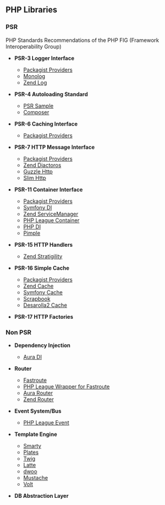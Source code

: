 ## PHP Libraries

### PSR

PHP Standards Recommendations of the PHP FIG (Framework Interoperability Group)

* **PSR-3	Logger Interface**

  - [Packagist Providers](https://packagist.org/providers/psr/log-implementation)
  - [Monolog](https://packagist.org/packages/monolog/monolog)
  - [Zend Log](https://packagist.org/packages/zendframework/zend-log)
  
* **PSR-4 Autoloading Standard**

  - [PSR Sample](https://www.php-fig.org/psr/psr-4/examples/)
  - [Composer](https://getcomposer.org/)
  
* **PSR-6	Caching Interface**

  - [Packagist Providers](https://packagist.org/providers/psr/cache-implementation)
  
* **PSR-7	HTTP Message Interface**

  - [Packagist Providers](https://packagist.org/providers/psr/http-message-implementation)
  - [Zend Diactoros](https://packagist.org/packages/zendframework/zend-diactoros)
  - [Guzzle Http](https://packagist.org/packages/guzzlehttp/psr7)
  - [Slim Http](https://packagist.org/packages/slim/http)
  
* **PSR-11 Container Interface**

  - [Packagist Providers](https://packagist.org/providers/psr/container-implementation)
  - [Symfony DI](https://packagist.org/packages/symfony/dependency-injection)
  - [Zend ServiceManager](https://packagist.org/packages/zendframework/zend-servicemanager)
  - [PHP League Container](https://packagist.org/packages/zendframework/zend-servicemanager)
  - [PHP DI](https://packagist.org/packages/php-di/php-di)
  - [Pimple](https://packagist.org/packages/pimple/pimple)
  
* **PSR-15 HTTP Handlers**

  - [Zend Stratigility](https://packagist.org/packages/zendframework/zend-stratigility)
  
* **PSR-16 Simple Cache**

  - [Packagist Providers](https://packagist.org/providers/psr/simple-cache-implementation)
  - [Zend Cache](https://packagist.org/packages/zendframework/zend-cache)
  - [Symfony Cache](https://packagist.org/packages/symfony/cache)
  - [Scrapbook](https://packagist.org/packages/matthiasmullie/scrapbook)
  - [Desarolla2 Cache](https://packagist.org/packages/desarrolla2/cache)
  
* **PSR-17 HTTP Factories**

### Non PSR

* **Dependency Injection**

  - [Aura DI](https://packagist.org/packages/aura/di)
  
* **Router**

  - [Fastroute](https://github.com/nikic/FastRoute)
  - [PHP League Wrapper for Fastroute](http://route.thephpleague.com/)
  - [Aura Router](http://auraphp.com/packages/3.x/Router/)
  - [Zend Router](https://docs.zendframework.com/zend-router/)
  
* **Event System/Bus**

  - [PHP League Event](http://event.thephpleague.com/2.0/)
  
* **Template Engine**

  - [Smarty](https://www.smarty.net/)
  - [Plates](http://platesphp.com/)
  - [Twig](https://twig.symfony.com/)
  - [Latte](https://latte.nette.org/)
  - [dwoo](http://dwoo.org/)
  - [Mustache](https://mustache.github.io/)
  - [Volt](https://docs.phalconphp.com/en/3.3/volt)
  
* **DB Abstraction Layer**
